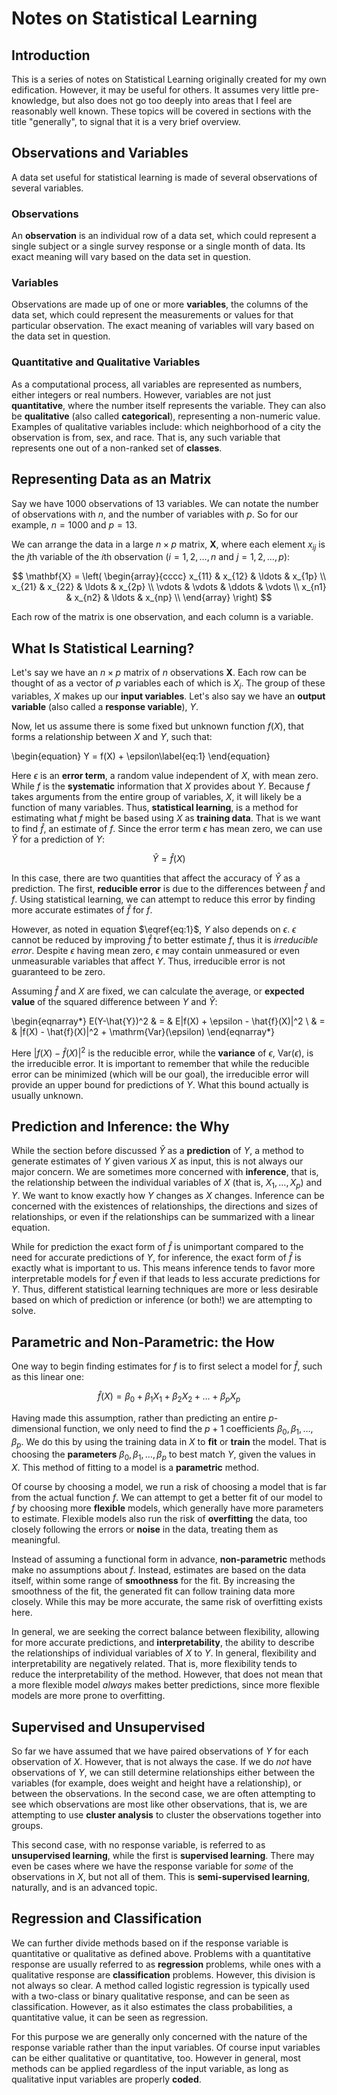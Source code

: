 Notes on Statistical Learning
=============================

Introduction
------------

This is a series of notes on Statistical Learning originally created for my own edification. However, it may be
useful for others. It assumes very little pre-knowledge, but also does not go too deeply into areas that I feel are
reasonably well known. These topics will be covered in sections with the title "generally", to signal that it is a
very brief overview.

Observations and Variables
--------------------------

A data set useful for statistical learning is made of several observations of several variables.

### Observations

An **observation** is an individual row of a data set, which could represent a single subject or a single survey
response or a single month of data. Its exact meaning will vary based on the data set in question.

### Variables

Observations are made up of one or more **variables**, the columns of the data set, which could represent the
measurements or values for that particular observation. The exact meaning of variables will vary based on the data set
in question.

### Quantitative and Qualitative Variables

As a computational process, all variables are represented as numbers, either integers or real numbers. However,
variables are not just **quantitative**, where the number itself represents the variable. They can also be
**qualitative** (also called **categorical**), representing a non-numeric value. Examples of qualitative variables
include: which neighborhood of a city the observation is from, sex, and race. That is, any such variable that represents
one out of a non-ranked set of **classes**.

Representing Data as an Matrix
------------------------------

Say we have 1000 observations of 13 variables. We can notate the number of observations with $n$, and the number of
variables with $p$. So for our example, $n = 1000$ and $p = 13$.

We can arrange the data in a large $n \times p$ matrix, $\mathbf{X}$, where each element $x_{ij}$ is the $j$th
variable of the $i$th observation ($i = 1, 2, \ldots, n$ and $j = 1, 2, \ldots, p$):

$$
\mathbf{X} = \left(
    \begin{array}{cccc}
        x_{11} & x_{12} & \ldots & x_{1p} \\
        x_{21} & x_{22} & \ldots & x_{2p} \\
        \vdots & \vdots & \ddots & \vdots \\
        x_{n1} & x_{n2} & \ldots & x_{np} \\
    \end{array} \right)
$$

Each row of the matrix is one observation, and each column is a variable.

What Is Statistical Learning?
-----------------------------

Let's say we have an $n \times p$ matrix of $n$ observations $\mathbf{X}$. Each row can be thought of as a vector of $p$
variables each of which is $X_{i}$. The group of these variables, $X$ makes up our **input variables**. Let's also say
we have an **output variable** (also called a **response variable**), $Y$.

Now, let us assume there is some fixed but unknown function $f(X)$, that forms a relationship between $X$ and $Y$, such that:

\begin{equation}
    Y = f(X) + \epsilon\label{eq:1}
\end{equation}

Here $\epsilon$ is an **error term**, a random value independent of $X$, with mean zero. While $f$ is the **systematic**
information that $X$ provides about $Y$. Because $f$ takes arguments from the entire group of variables, $X$, it will
likely be a function of many variables. Thus, **statistical learning**, is a method for estimating what $f$ might be
based using $X$ as **training data**. That is we want to find $\hat{f}$, an estimate of $f$. Since the error term
$\epsilon$ has mean zero, we can use $\hat{Y}$ for a prediction of $Y$:

$$
    \hat{Y} = \hat{f}(X)
$$

In this case, there are two quantities that affect the accuracy of $\hat{Y}$ as a prediction. The first,
**reducible error** is due to the differences between $\hat{f}$ and $f$. Using statistical learning, we can attempt to
reduce this error by finding more accurate estimates of $\hat{f}$ for $f$.

However, as noted in equation $\eqref{eq:1}$, $Y$ also depends on $\epsilon$. $\epsilon$ cannot be reduced by improving
$\hat{f}$ to better estimate $f$, thus it is *irreducible error*. Despite $\epsilon$ having mean zero, $\epsilon$ may
contain unmeasured or even unmeasurable variables that affect $Y$. Thus, irreducible error is not guaranteed to be zero.

Assuming $\hat{f}$ and $X$ are fixed, we can calculate the average, or **expected value** of the squared difference
between $Y$ and $\hat{Y}$:

\begin{eqnarray*}
    E(Y-\hat{Y})^2 & = & E|f(X) + \epsilon - \hat{f}(X)|^2 \\
                   & = & |f(X) - \hat{f}(X)|^2 + \mathrm{Var}(\epsilon)
\end{eqnarray*}

Here $|f(X) - \hat{f}(X)|^2$ is the reducible error, while the **variance** of $\epsilon$, $\mathrm{Var}(\epsilon)$, is
the irreducible error. It is important to remember that while the reducible error can be minimized (which will be our
goal), the irreducible error will provide an upper bound for predictions of $Y$. What this bound actually is usually
unknown.

Prediction and Inference: the Why
---------------------------------

While the section before discussed $\hat{Y}$ as a **prediction** of $Y$, a method to generate estimates of $Y$ given
various $X$ as input, this is not always our major concern. We are sometimes more concerned with **inference**, that is,
the relationship between the individual variables of $X$ (that is, $X_{1},\ldots,X_{p}$) and $Y$. We want to know
exactly how $Y$ changes as $X$ changes. Inference can be concerned with the existences of relationships, the directions
and sizes of relationships, or even if the relationships can be summarized with a linear equation.

While for prediction the exact form of $\hat{f}$ is unimportant compared to the need for accurate predictions of $Y$,
for inference, the exact form of $\hat{f}$ is exactly what is important to us. This means inference tends to favor more
interpretable models for $\hat{f}$ even if that leads to less accurate predictions for $Y$. Thus, different statistical
learning techniques are more or less desirable based on which of prediction or inference (or both!) we are attempting to
solve.

Parametric and Non-Parametric: the How
--------------------------------------

One way to begin finding estimates for $f$ is to first select a model for $\hat{f}$, such as this linear one:

$$
    \hat{f}(X) = \beta_{0} + \beta_{1}X_{1}+ \beta_{2}X_{2} + \ldots + \beta_{p}X_{p}
$$

Having made this assumption, rather than predicting an entire $p$-dimensional function, we only need to find the $p+1$
coefficients $\beta_{0},\beta_{1},\ldots,\beta_{p}$. We do this by using the training data in $X$ to **fit** or
**train** the model. That is choosing the **parameters** $\beta_{0},\beta_{1},\ldots,\beta_{p}$ to best match $Y$, given
the values in $X$. This method of fitting to a model is a **parametric** method.

Of course by choosing a model, we run a risk of choosing a model that is far from the actual function $f$. We can
attempt to get a better fit of our model to $f$ by choosing more **flexible** models, which generally have more
parameters to estimate. Flexible models also run the risk of **overfitting** the data, too closely following the errors
or **noise** in the data, treating them as meaningful.

Instead of assuming a functional form in advance, **non-parametric** methods make no assumptions about $f$. Instead,
estimates are based on the data itself, within some range of **smoothness** for the fit. By increasing the smoothness of
the fit, the generated fit can follow training data more closely. While this may be more accurate, the same risk of
overfitting exists here.

In general, we are seeking the correct balance between flexibility, allowing for more accurate predictions, and
**interpretability**, the ability to describe the relationships of individual variables of $X$ to $Y$. In general,
flexibility and interpretability are negatively related. That is, more flexibility tends to reduce the interpretability
of the method. However, that does not mean that a more flexible model *always* makes better predictions, since more
flexible models are more prone to overfitting.

Supervised and Unsupervised
---------------------------

So far we have assumed that we have paired observations of $Y$ for each observation of $X$. However, that is not always
the case. If we do *not* have observations of $Y$, we can still determine relationships either between the variables
(for example, does weight and height have a relationship), or between the observations. In the second case, we are often
attempting to see which observations are most like other observations, that is, we are attempting to use
**cluster analysis** to cluster the observations together into groups.

This second case, with no response variable, is referred to as **unsupervised learning**, while the first is
**supervised learning**. There may even be cases where we have the response variable for *some* of the observations in
$X$, but not all of them. This is **semi-supervised learning**, naturally, and is an advanced topic.

Regression and Classification
-----------------------------

We can further divide methods based on if the response variable is quantitative or qualitative as defined above.
Problems with a quantitative response are usually referred to as **regression** problems, while ones with a qualitative
response are **classification** problems. However, this division is not always so clear. A method called logistic
regression is typically used with a two-class or binary qualitative response, and can be seen as classification.
However, as it also estimates the class probabilities, a quantitative value, it can be seen as regression.

For this purpose we are generally only concerned with the nature of the response variable rather than the input
variables. Of course input variables can be either qualitative or quantitative, too. However in general, most methods
can be applied regardless of the input variable, as long as qualitative input variables are properly **coded**.
